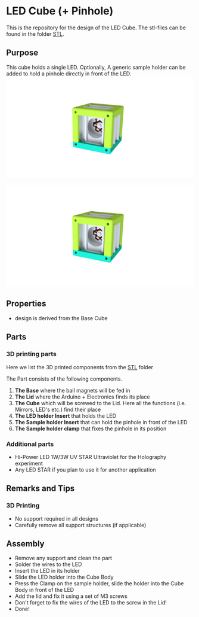 # LED Cube (+ Pinhole)
This is the repository for the design of the LED Cube. The stl-files can be found in the folder [STL](./STL).



## Purpose
This cube holds a single LED. Optionally, A generic sample holder can be added to hold a pinhole directly in front of the LED.
![](./IMAGES/Assembly_Cube_LED_holder_v2.png)
<p align="center">
<img src="./IMAGES/Assembly_Cube_LED_holder_v2.png"
width="1000">
</p>


## Properties
* design is derived from the Base Cube

## Parts

### 3D printing parts
Here we list the 3D printed components from the [STL](./STL) folder


The Part consists of the following components.

1. **The Base** where the ball magnets will be fed in
2. **The Lid** where the Arduino + Electronics finds its place
3. **The Cube** which will be screwed to the Lid. Here all the functions (i.e. Mirrors, LED's etc.) find their place
4. **The LED holder Insert** that holds the LED
5. **The Sample holder Insert** that can hold the pinhole in front of the LED
6. **The Sample holder clamp** that fixes the pinhole in its position



### Additional parts
* Hi-Power LED 1W/3W UV STAR Ultraviolet for the Holography experiment
* Any LED STAR if you plan to use it for another application



## Remarks and Tips

### 3D Printing
* No support required in all designs
* Carefully remove all support structures (if applicable)


## Assembly
* Remove any support and clean the part
* Solder the wires to the LED
* Insert the LED in its holder
* Slide the LED holder into the Cube Body
* Press the Clamp on the sample holder, slide the holder into the Cube Body in front of the LED
* Add the lid and fix it using a set of M3 screws
* Don't forget to fix the wires of the LED to the screw in the Lid!
* Done!
